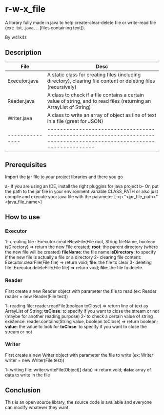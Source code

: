 # r-w-x_file

A library fully made in java to help create-clear-delete file or write-read file (ext: .txt, .java, ...[files containing text]).

By w41k4z

## Description

| File          | Desc                                                                                                                |
|---------------|---------------------------------------------------------------------------------------------------------------------|
| Executor.java | A static class for creating files (including directory), clearing file content or deleting files (recursively)      |
| Reader.java   | A class to check if a file contains a certain value of string, and to read files (returning an ArrayList of String) |
| Writer.java   | A class to write an array of object as line of text in a file (great for JSON)                                      |
|---------------|---------------------------------------------------------------------------------------------------------------------|

## Prerequisites

Import the jar file to your project libraries and there you go

a- If you are using an IDE, install the right pluggins for java project
b- Or, put the path to the jar file in your environment variable CLASS_PATH or also just compile and execute your java file with the parameter [-cp "<jar_file_path>" <java_file_name>]

## How to use

### Executor

1- creating file : Executor.createNewFile(File root, String fileName, boolean isDirectory) => return the new File created;
    __root__: the parent directory (where the new file will be created)
    __fileName__: the file name
    __isDirectory__: to specify if the new file is actually a file or a directory
2- clearing file content: Executor.clearFile(File file) => return void;
    __file__: the file to clear
3- deleting file: Executor.deleteFile(File file) => return void;
    __file__: the file to delete

### Reader

First create a new Reader object with parameter the file to read (ex: Reader reader = new Reader(File test))

1- reading file: reader.readFile(boolean toClose) => return line of text as ArrayList of String;
    __toClose__: to specify if you want to close the stream or not (maybe for another reading purpose)
2- to check a certain value of string existence: reader.contains(String value, boolean toClose) => return boolean;
    __value__: the value to look for
    __toClose__: to specify if you want to close the stream or not

### Writer

First create a new Writer object with parameter the file to write (ex: Writer writer = new Writer(File test))

1- writing file: writer.writeFile(Object[] data) => return void;
    __data__: array of data to write in the file

## Conclusion

This is an open source library, the source code is available and everyone can modify whatever they want
